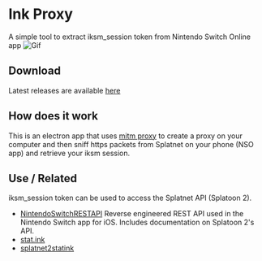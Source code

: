 # Ink Proxy
A simple tool to extract iksm_session token from Nintendo Switch Online app
![Gif](http://splatoon.eu/ink-proxy/screen.gif)

## Download
Latest releases are available [here](https://github.com/eliboa/ink-proxy/releases) 

## How does it work
This is an electron app that uses [mitm proxy](https://github.com/mitmproxy/mitmproxy) to create a proxy on your computer and then sniff https packets from Splatnet on your phone (NSO app) and retrieve your iksm session.

## Use / Related
iksm_session token can be used to access the Splatnet API (Splatoon 2).

* [NintendoSwitchRESTAPI](https://github.com/ZekeSnider/NintendoSwitchRESTAPI) Reverse engineered REST API used in the Nintendo Switch app for iOS. Includes documentation on Splatoon 2's API.
* [stat.ink](https://github.com/fetus-hina/stat.ink) 
* [splatnet2statink](https://github.com/frozenpandaman/splatnet2statink)

